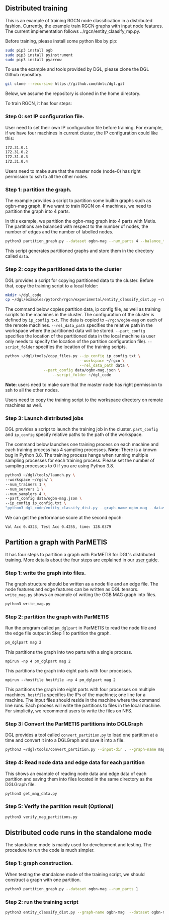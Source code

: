 ## Distributed training

This is an example of training RGCN node classification in a distributed fashion. Currently, the example train RGCN graphs with input node features. The current implementation follows ../rgcn/entity_claasify_mp.py.

Before training, please install some python libs by pip:

```bash
sudo pip3 install ogb
sudo pip3 install pyinstrument
sudo pip3 install pyarrow
```

To use the example and tools provided by DGL, please clone the DGL Github repository.

```bash
git clone --recursive https://github.com/dmlc/dgl.git
```
Below, we assume the repository is cloned in the home directory.

To train RGCN, it has four steps:

### Step 0: set IP configuration file.

User need to set their own IP configuration file before training. For example, if we have four machines in current cluster, the IP configuration
could like this:

```bash
172.31.0.1
172.31.0.2
172.31.0.3
172.31.0.4
```

Users need to make sure that the master node (node-0) has right permission to ssh to all the other nodes.

### Step 1: partition the graph.

The example provides a script to partition some builtin graphs such as ogbn-mag graph.
If we want to train RGCN on 4 machines, we need to partition the graph into 4 parts.

In this example, we partition the ogbn-mag graph into 4 parts with Metis. The partitions are balanced with respect to
the number of nodes, the number of edges and the number of labelled nodes.
```bash
python3 partition_graph.py --dataset ogbn-mag --num_parts 4 --balance_train --balance_edges
```

This script generates partitioned graphs and store them in the directory called `data`.

### Step 2: copy the partitioned data to the cluster
DGL provides a script for copying partitioned data to the cluster. Before that, copy the training script to a local folder:


```bash
mkdir ~/dgl_code
cp ~/dgl/examples/pytorch/rgcn/experimental/entity_classify_dist.py ~/dgl_code
```



The command below copies partition data, ip config file, as well as training scripts to the machines in the cluster.
The configuration of the cluster is defined by `ip_config.txt`.
The data is copied to `~/rgcn/ogbn-mag` on each of the remote machines.
`--rel_data_path` specifies the relative path in the workspace where the partitioned data will be stored.
`--part_config` specifies the location of the partitioned data in the local machine (a user only needs to specify
the location of the partition configuration file). `--script_folder` specifies the location of the training scripts.
```bash
python ~/dgl/tools/copy_files.py --ip_config ip_config.txt \
                                 --workspace ~/rgcn \
                                 --rel_data_path data \
				 --part_config data/ogbn-mag.json \
			         --script_folder ~/dgl_code
```

**Note**: users need to make sure that the master node has right permission to ssh to all the other nodes.

Users need to copy the training script to the workspace directory on remote machines as well.

### Step 3: Launch distributed jobs

DGL provides a script to launch the training job in the cluster. `part_config` and `ip_config`
specify relative paths to the path of the workspace.

The command below launches one training process on each machine and each training process has 4 sampling processes.
**Note**: There is a known bug in Python 3.8. The training process hangs when running multiple sampling processes for each training process.
Please set the number of sampling processes to 0 if you are using Python 3.8.

```bash
python3 ~/dgl/tools/launch.py \
--workspace ~/rgcn/ \
--num_trainers 1 \
--num_servers 1 \
--num_samplers 4 \
--part_config data/ogbn-mag.json \
--ip_config ip_config.txt \
"python3 dgl_code/entity_classify_dist.py --graph-name ogbn-mag --dataset ogbn-mag --fanout='25,25' --batch-size 512  --n-hidden 64 --lr 0.01 --eval-batch-size 16  --low-mem --dropout 0.5 --use-self-loop --n-bases 2 --n-epochs 3 --layer-norm --ip-config ip_config.txt  --num-workers 4 --num-servers 1 --sparse-embedding  --sparse-lr 0.06 --node-feats"
```

We can get the performance score at the second epoch:
```
Val Acc 0.4323, Test Acc 0.4255, time: 128.0379
```

## Partition a graph with ParMETIS

It has four steps to partition a graph with ParMETIS for DGL's distributed training.
More details about the four steps are explained in our
[user guide](https://doc.dgl.ai/guide/distributed-preprocessing.html).

### Step 1: write the graph into files.

The graph structure should be written as a node file and an edge file. The node features and edge features
can be written as DGL tensors. `write_mag.py` shows an example of writing the OGB MAG graph into files.

```bash
python3 write_mag.py
```

### Step 2: partition the graph with ParMETIS
Run the program called `pm_dglpart` in ParMETIS to read the node file and the edge file output in Step 1
to partition the graph.

```bash
pm_dglpart mag 2
```
This partitions the graph into two parts with a single process.

```
mpirun -np 4 pm_dglpart mag 2
```
This partitions the graph into eight parts with four processes.

```
mpirun --hostfile hostfile -np 4 pm_dglpart mag 2
```
This partitions the graph into eight parts with four processes on multiple machines.
`hostfile` specifies the IPs of the machines; one line for a machine. The input files
should reside in the machine where the command line runs. Each process will write
the partitions to files in the local machine. For simplicity, we recommend users to
write the files on NFS.

### Step 3: Convert the ParMETIS partitions into DGLGraph

DGL provides a tool called `convert_partition.py` to load one partition at a time and convert it into a DGLGraph
and save it into a file.

```bash
python3 ~/dgl/tools/convert_partition.py --input-dir . --graph-name mag --schema mag.json --num-parts 2 --num-node-weights 4 --output outputs
```

### Step 4: Read node data and edge data for each partition

This shows an example of reading node data and edge data of each partition and saving them into files located in the same directory as the DGLGraph file.

```bash
python3 get_mag_data.py
```

### Step 5: Verify the partition result (Optional)

```bash
python3 verify_mag_partitions.py 
```

## Distributed code runs in the standalone mode

The standalone mode is mainly used for development and testing. The procedure to run the code is much simpler.

### Step 1: graph construction.
When testing the standalone mode of the training script, we should construct a graph with one partition.
```bash
python3 partition_graph.py --dataset ogbn-mag --num_parts 1
```

### Step 2: run the training script
```bash
python3 entity_classify_dist.py --graph-name ogbn-mag  --dataset ogbn-mag --fanout='25,25' --batch-size 512 --n-hidden 64 --lr 0.01 --eval-batch-size 128 --low-mem --dropout 0.5 --use-self-loop --n-bases 2 --n-epochs 3 --layer-norm --ip-config ip_config.txt --conf-path 'data/ogbn-mag.json' --standalone  --sparse-embedding  --sparse-lr 0.06 --node-feats
```
